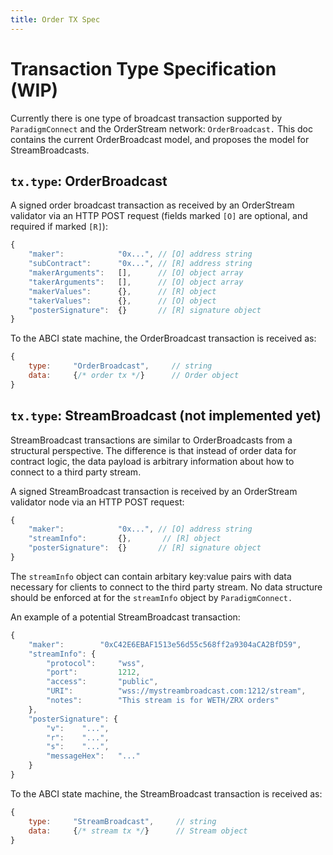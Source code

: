 ```yaml
---
title: Order TX Spec
---
```


# Transaction Type Specification (WIP)
Currently there is one type of broadcast transaction supported by `ParadigmConnect` and the OrderStream network: `OrderBroadcast.` This doc contains the current OrderBroadcast model, and proposes the model for StreamBroadcasts.

## `tx.type`: OrderBroadcast
A signed order broadcast transaction as received by an OrderStream validator via an HTTP POST request (fields marked `[O]` are optional, and required if marked `[R]`):
```js
{
    "maker":            "0x...", // [O] address string
    "subContract":      "0x...", // [R] address string
    "makerArguments":   [],      // [O] object array
    "takerArguments":   [],      // [O] object array
    "makerValues":      {},      // [R] object
    "takerValues":      {},      // [O] object
    "posterSignature":  {}       // [R] signature object 
}
```
To the ABCI state machine, the OrderBroadcast transaction is received as:
```js
{
    type:     "OrderBroadcast",     // string
    data:     {/* order tx */}      // Order object
}
```

## `tx.type`: StreamBroadcast (not implemented yet)
StreamBroadcast transactions are similar to OrderBroadcasts from a structural perspective. The difference is that instead of order data for contract logic, the data payload is arbitrary information about how to connect to a third party stream.

A signed StreamBroadcast transaction is received by an OrderStream validator node via an HTTP POST request:

```js
{
    "maker":            "0x...", // [O] address string
    "streamInfo":       {},       // [R] object
    "posterSignature":  {}       // [R] signature object 
}
```
The `streamInfo` object can contain arbitary key:value pairs with data necessary for clients to connect to the third party stream. No data structure should be enforced at for the `streamInfo` object by `ParadigmConnect.`

An example of a potential StreamBroadcast transaction:
```js
{
    "maker":        "0xC42E6EBAF1513e56d55c568ff2a9304aCA2BfD59",
    "streamInfo": {
        "protocol":     "wss",
        "port":         1212,
        "access":       "public",
        "URI":          "wss://mystreambroadcast.com:1212/stream",
        "notes":        "This stream is for WETH/ZRX orders"    
    },
    "posterSignature": {
        "v":    "...",
        "r":    "...",
        "s":    "...",
        "messageHex":   "..."
    }
}
```
To the ABCI state machine, the StreamBroadcast transaction is received as:
```js
{
    type:     "StreamBroadcast",     // string
    data:     {/* stream tx */}      // Stream object
}
```
